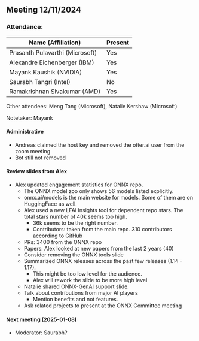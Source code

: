 ##  Meeting 12/11/2024

### Attendance:

| Name (Affiliation)              | Present  |
| ------------------------------- | -------- |
| Prasanth Pulavarthi (Microsoft) | Yes |
| Alexandre Eichenberger (IBM)    | Yes |
| Mayank Kaushik (NVIDIA)         | Yes |
| Saurabh Tangri (Intel)          | No |
| Ramakrishnan Sivakumar (AMD)    | Yes |

Other attendees: Meng Tang (Microsoft), Natalie Kershaw (Microsoft)

Notetaker: Mayank

#### Administrative
  - Andreas claimed the host key and removed the otter.ai user from the zoom meeting
  - Bot still not removed

#### Review slides from Alex
  - Alex updated engagement statistics for ONNX repo.
    - The ONNX model zoo only shows 56 models listed explicitly.
    - onnx.ai/models is the main website for models. Some of them are on HuggingFace as well.
    - Alex used a new LFAI Insights tool for dependent repo stars. The total stars number of 40k seems too high.
      - 36k seems to be the right number.
      - Contributors: taken from the main repo. 310 contributors according to GitHub
    - PRs: 3400 from the ONNX repo
    - Papers: Alex looked at new papers from the last 2 years (40)
    - Consider removing the ONNX tools slide
    - Summarized ONNX releases across the past few releases (1.14 - 1.17).
      - This might be too low level for the audience.
      - Alex will rework the slide to be more high level
    - Natalie shared ONNX-GenAI support slide.
    - Talk about contributions from major AI players
      - Mention benefits and not features.
    - Ask related projects to present at the ONNX Committee meeting

#### Next meeting (2025-01-08)
 - Moderator: Saurabh?
